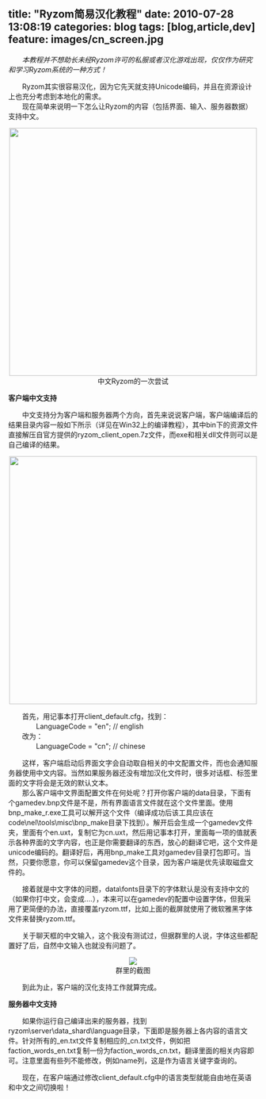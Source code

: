 title: "Ryzom简易汉化教程"
date: 2010-07-28 13:08:19
categories: blog
tags: [blog,article,dev]
feature: images/cn_screen.jpg
---
　　*本教程并不想助长未经Ryzom许可的私服或者汉化游戏出现，仅仅作为研究和学习Ryzom系统的一种方式！*  
  
　　Ryzom其实很容易汉化，因为它先天就支持Unicode编码，并且在资源设计上也充分考虑到本地化的需求。  
　　现在简单来说明一下怎么让Ryzom的内容（包括界面、输入、服务器数据）支持中文。
<!--more-->
<div style="text-align:center;"><img width=500px src="/images/cn_screen.jpg" style="vertical-align:middle;"/></div><div style="text-align:center;">中文Ryzom的一次尝试</div>        
  
<b>客户端中文支持</b>

　　中文支持分为客户端和服务器两个方向，首先来说说客户端，客户端编译后的结果目录内容一般如下所示（详见在Win32上的编译教程），其中bin下的资源文件直接解压自官方提供的ryzom_client_open.7z文件，而exe和相关dll文件则可以是自己编译的结果。

<div style="text-align:center;"><img width=500px src="/images/dir_bin.jpg" style="vertical-align:middle;"/></div><div style="text-align:center;"></div>          
  
　　首先，用记事本打开client_default.cfg，找到：  
　　　　LanguageCode = "en";  // english    
　　改为：  
　　　　LanguageCode = "cn";  // chinese  
  
　　这样，客户端启动后界面文字会自动取自相关的中文配置文件，而也会通知服务器使用中文内容。当然如果服务器还没有增加汉化文件时，很多对话框、标签里面的文字将会是无效的默认文本。  
　　那么客户端中文界面配置文件在何处呢？打开你客户端的data目录，下面有个gamedev.bnp文件是不是，所有界面语言文件就在这个文件里面。使用bnp_make_r.exe工具可以解开这个文件（编译成功后该工具应该在code\nel\tools\misc\bnp_make目录下找到）。解开后会生成一个gamedev文件夹，里面有个en.uxt，复制它为cn.uxt，然后用记事本打开，里面每一项的值就表示各种界面的文字内容，也正是你需要翻译的东西，放心的翻译它吧，这个文件是unicode编码的。翻译好后，再用bnp_make工具对gamedev目录打包即可。当然，只要你愿意，你可以保留gamedev这个目录，因为客户端是优先读取磁盘文件的。  
  
　　接着就是中文字体的问题，data\fonts目录下的字体默认是没有支持中文的（如果你打中文，会变成....），本来可以在gamedev的配置中设置字体，但我采用了更简便的办法，直接覆盖ryzom.ttf，比如上面的截屏就使用了微软雅黑字体文件来替换ryzom.ttf。  
  
　　关于聊天框的中文输入，这个我没有测试过，但据群里的人说，字体这些都配置好了后，自然中文输入也就没有问题了。

<div style="text-align:center;"><img src="/images/cn_input.jpg" style="vertical-align:middle;"/></div><div style="text-align:center;">群里的截图</div>            
  
　　到此为止，客户端的汉化支持工作就算完成。  
  
<b>服务器中文支持</b>  
  
　　如果你运行自己编译出来的服务器，找到ryzom\server\data_shard\language目录，下面即是服务器上各内容的语言文件。针对所有的_en.txt文件复制相应的_cn.txt文件，例如把faction_words_en.txt复制一份为faction_words_cn.txt，翻译里面的相关内容即可。注意里面有些列不能修改，例如name列，这是作为语言关键字查询的。  
  
　　现在，在客户端通过修改client_default.cfg中的语言类型就能自由地在英语和中文之间切换啦！